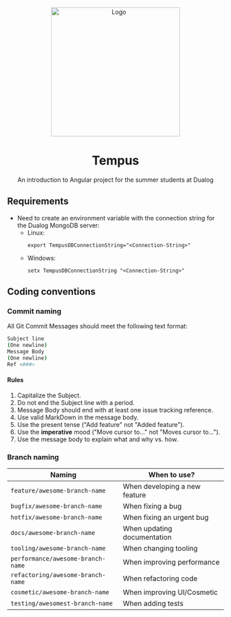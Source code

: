 <!-- PROJECT LOGO -->
<br />
<p align="center">
  <a href="https://github.com/othneildrew/Best-README-Template">
    <img src="../tempus/asset/tempus.png" alt="Logo" width="300">
  </a>

  <h1 align="center">Tempus</h1>

  <p align="center">
     An introduction to Angular project for the summer students at Dualog
    <br />
  </p>
</p>

## Requirements
 * Need to create an environment variable with the connection string for the Dualog MongoDB server:
   * Linux:
     ````
     export TempusDBConnectionString="<Connection-String>"
     ````
   * Windows:
      ````
      setx TempusDBConnectionString "<Connection-String>"
      ````


## Coding conventions

### Commit naming

All Git Commit Messages should meet the following text format:

```bash
Subject line
(One newline)
Message Body
(One newline)
Ref <###>
```

#### **Rules**

1. Capitalize the Subject.
2. Do not end the Subject line with a period.
3. Message Body should end with at least one issue tracking reference.
4. Use valid MarkDown in the message body.
5. Use the present tense ("Add feature" not "Added feature").
6. Use the **imperative** mood ("Move cursor to..." not "Moves cursor to...").
7. Use the message body to explain what and why vs. how.

### **Branch naming**

| Naming                            | When to use?                  |
| --------------------------------- | ----------------------------- |
| `feature/awesome-branch-name`     | When developing a new feature |
| `bugfix/awesome-branch-name`      | When fixing a bug             |
| `hotfix/awesome-branch-name`      | When fixing an urgent bug     |
| `docs/awesome-branch-name`        | When updating documentation   |
| `tooling/awesome-branch-name`     | When changing tooling         |
| `performance/awesome-branch-name` | When improving performance    |
| `refactoring/awesome-branch-name` | When refactoring code         |
| `cosmetic/awesome-branch-name`    | When improving UI/Cosmetic    |
| `testing/awesomest-branch-name`   | When adding tests             |

